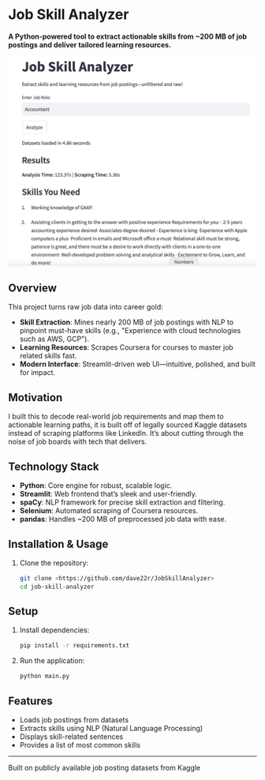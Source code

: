 # Job Skill Analyzer

**A Python-powered tool to extract actionable skills from ~200 MB of job postings and deliver tailored learning resources.**

![Demo](2EF5AD87-8A51-4F83-A6F2-7F67840EEE4B.jpeg)

## Overview
This project turns raw job data into career gold:
- **Skill Extraction**: Mines nearly 200 MB of job postings with NLP to pinpoint must-have skills (e.g., "Experience with cloud technologies such as AWS, GCP").
- **Learning Resources**: Scrapes Coursera for courses to master job related skills fast.
- **Modern Interface**: Streamlit-driven web UI—intuitive, polished, and built for impact.

## Motivation
I built this to decode real-world job requirements and map them to actionable learning paths, it is built off of legally sourced Kaggle datasets instead of scraping platforms like LinkedIn. It’s about cutting through the noise of job boards with tech that delivers.



## Technology Stack
- **Python**: Core engine for robust, scalable logic.
- **Streamlit**: Web frontend that’s sleek and user-friendly.
- **spaCy**: NLP framework for precise skill extraction and filtering.
- **Selenium**: Automated scraping of Coursera resources.
- **pandas**: Handles ~200 MB of preprocessed job data with ease.

## Installation & Usage
1. Clone the repository:
   ```sh
   git clone <https://github.com/dave22r/JobSkillAnalyzer>
   cd job-skill-analyzer

## Setup

1. Install dependencies:  
   ```sh
   pip install -r requirements.txt
   ```
2. Run the application:  
   ```sh
   python main.py
   ```

## Features

- Loads job postings from datasets
- Extracts skills using NLP (Natural Language Processing)
- Displays skill-related sentences
- Provides a list of most common skills


----------------------------------------------------------------------------------------------
Built on publicly available job posting datasets from Kaggle
